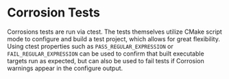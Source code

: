 # Corrosion Tests

Corrosions tests are run via ctest. The tests themselves utilize CMake script mode
to configure and build a test project, which allows for great flexibility.
Using ctest properties such as `PASS_REGULAR_EXPRESSION` or `FAIL_REGULAR_EXPRESSION`
can be used to confirm that built executable targets run as expected, but can also
be used to fail tests if Corrosion warnings appear in the configure output.